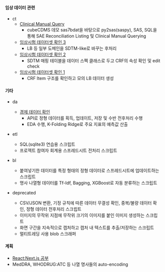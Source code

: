 #### 임상 데이터 관련
* ct
   * [Clinical Manual Query](https://github.com/yuninze/pub/blob/main/ct/dmc.ipynb)
        * cubeCDMS 데모 sas7bdat을 바탕으로 py2sas(saspy), SAS, SQL을 통해 SAE Reconciliation Listing 및 Clinical Manual Querying
   * [임상시험 데이터셋 확인 3](https://github.com/yuninze/pub/blob/main/ct/dmb.ipynb)
        * LB 등 일부 도메인을 SDTM-like로 바꾸는 후처리
   * [임상시험 데이터셋 확인 2](https://github.com/yuninze/pub/blob/main/ct/dma.ipynb)
        * SDTM 매핑 테이블을 데이터 스펙 클래스로 두고 CRF의 속성 확인 및 edit check
   * [임상시험 데이터셋 확인 1](https://github.com/yuninze/pub/blob/main/ct/dm.ipynb)
        * CRF Item 구조를 확인하고 모의 LB 데이터 생성

#### 기타
* da
    * [경제 데이터 확인](https://github.com/yuninze/pub/blob/main/da/fin.ipynb)
        * API로 정형 데이터를 획득, 업데이트, 저장 및 수반 전후처리 수행
        * EDA 수행, K-Folding Ridge로 주요 지표의 예측값 산출
* etl
    * SQL(sqlite3) 연습용 스크립트
    * 프로젝트 참여자 회계용 스프레드시트 전처리 스크립트

* bl
    * 붙여넣기한 데이터를 특정 형태의 정형 데이터로 스프레드시트에 업데이트하는 스크립트
    * 명사 나열형 데이터를 Tf-Idf, Bagging, XGBoost로 자동 분류하는 스크립트

* deprecated
    * CSV/JSON 변환, 기정 규칙에 따른 데이터 무결성 확인, 중복/불량 데이터 확인, 정형 데이터 전후처리 스크립트
    * 이미지의 무작위 지점에 무작위 크기의 이미지를 붙인 이미지 생성하는 스크립트
    * 화면 구간을 지속적으로 캡처하고 캡처 내 텍스트를 추출/저장하는 스크립트
    * 멀티트레딩 사용 blob 스크래퍼

#### 계획
* [React:Next.js 공부](https://github.com/yuninze/yeonsup/tree/master/web/nxtjs)
* MedDRA, WHODRUG:ATC 등 나열 명사들의 auto-encoding